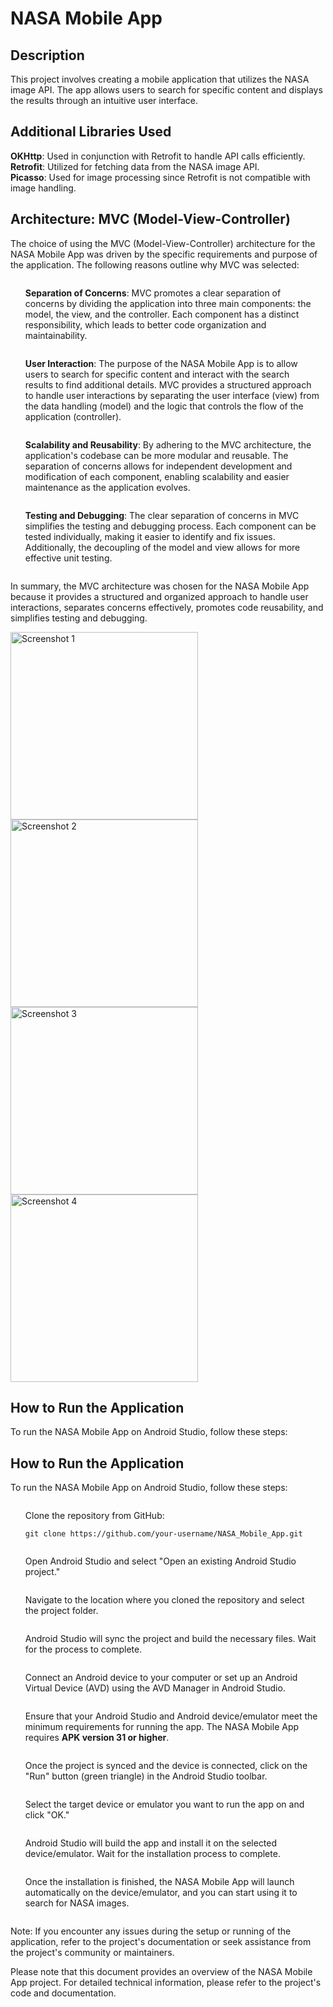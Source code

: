 # NASA Mobile App

## Description
This project involves creating a mobile application that utilizes the NASA image API. The app allows users to search for specific content and displays the results through an intuitive user interface.

## Additional Libraries Used
- **OKHttp**: Used in conjunction with Retrofit to handle API calls efficiently.
- **Retrofit**: Utilized for fetching data from the NASA image API.
- **Picasso**: Used for image processing since Retrofit is not compatible with image handling.

## Architecture: MVC (Model-View-Controller)

The choice of using the MVC (Model-View-Controller) architecture for the NASA Mobile App was driven by the specific requirements and purpose of the application. The following reasons outline why MVC was selected:

1. **Separation of Concerns**: MVC promotes a clear separation of concerns by dividing the application into three main components: the model, the view, and the controller. Each component has a distinct responsibility, which leads to better code organization and maintainability.

2. **User Interaction**: The purpose of the NASA Mobile App is to allow users to search for specific content and interact with the search results to find additional details. MVC provides a structured approach to handle user interactions by separating the user interface (view) from the data handling (model) and the logic that controls the flow of the application (controller).

3. **Scalability and Reusability**: By adhering to the MVC architecture, the application's codebase can be more modular and reusable. The separation of concerns allows for independent development and modification of each component, enabling scalability and easier maintenance as the application evolves.

4. **Testing and Debugging**: The clear separation of concerns in MVC simplifies the testing and debugging process. Each component can be tested individually, making it easier to identify and fix issues. Additionally, the decoupling of the model and view allows for more effective unit testing.

In summary, the MVC architecture was chosen for the NASA Mobile App because it provides a structured and organized approach to handle user interactions, separates concerns effectively, promotes code reusability, and simplifies testing and debugging.

<style>
  ul {
    list-style-type: none;
    padding: 0;
    margin: 0;
  }

  li {
    display: inline-block;
    margin-right: 10px;
  }
</style>

<ul>
  <li>
    <img src="screenshots/Screenshot_20230609_044306.png" alt="Screenshot 1" width="300px">
  </li>
  <li>
    <img src="screenshots/Screenshot_20230609_044339.png" alt="Screenshot 2" width="300px">
  </li>
  <li>
    <img src="screenshots/Screenshot_20230609_044353.png" alt="Screenshot 3" width="300px">
  </li>
  <li>
    <img src="screenshots/Screenshot_20230609_044412.png" alt="Screenshot 4" width="300px">
  </li>
</ul>



## How to Run the Application
To run the NASA Mobile App on Android Studio, follow these steps:

## How to Run the Application
To run the NASA Mobile App on Android Studio, follow these steps:

1. Clone the repository from GitHub:
   ```
   git clone https://github.com/your-username/NASA_Mobile_App.git
   ```

2. Open Android Studio and select "Open an existing Android Studio project."

3. Navigate to the location where you cloned the repository and select the project folder.

4. Android Studio will sync the project and build the necessary files. Wait for the process to complete.

5. Connect an Android device to your computer or set up an Android Virtual Device (AVD) using the AVD Manager in Android Studio.

6. Ensure that your Android Studio and Android device/emulator meet the minimum requirements for running the app. The NASA Mobile App requires **APK version 31 or higher**.

7. Once the project is synced and the device is connected, click on the "Run" button (green triangle) in the Android Studio toolbar.

8. Select the target device or emulator you want to run the app on and click "OK."

9. Android Studio will build the app and install it on the selected device/emulator. Wait for the installation process to complete.

10. Once the installation is finished, the NASA Mobile App will launch automatically on the device/emulator, and you can start using it to search for NASA images.

Note: If you encounter any issues during the setup or running of the application, refer to the project's documentation or seek assistance from the project's community or maintainers.

Please note that this document provides an overview of the NASA Mobile App project. For detailed technical information, please refer to the project's code and documentation.

